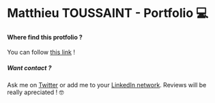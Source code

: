 # Matthieu TOUSSAINT - Portfolio 💻

#### Where find this protfolio ?
You can follow [this link](https://matthieutoussaint.fr) !
    
##### Want contact ?
Ask me on [Twitter](http://twitter.com/matthieu__tou) or add me to your [LinkedIn network](https://www.linkedin.com/in/matthieu-toussaint/).
Reviews will be really apreciated ! 🤓